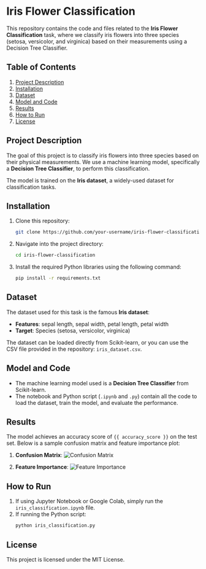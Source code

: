 # Iris Flower Classification 

This repository contains the code and files related to the **Iris Flower Classification** task, where we classify iris flowers into three species (setosa, versicolor, and virginica) based on their measurements using a Decision Tree Classifier.

## Table of Contents
1. [Project Description](#project-description)
2. [Installation](#installation)
3. [Dataset](#dataset)
4. [Model and Code](#model-and-code)
5. [Results](#results)
6. [How to Run](#how-to-run)
7. [License](#license)

## Project Description
The goal of this project is to classify iris flowers into three species based on their physical measurements. We use a machine learning model, specifically a **Decision Tree Classifier**, to perform this classification. 

The model is trained on the **Iris dataset**, a widely-used dataset for classification tasks.

## Installation
1. Clone this repository:
    ```bash
    git clone https://github.com/your-username/iris-flower-classification.git
    ```
2. Navigate into the project directory:
    ```bash
    cd iris-flower-classification
    ```
3. Install the required Python libraries using the following command:
    ```bash
    pip install -r requirements.txt
    ```

## Dataset
The dataset used for this task is the famous **Iris dataset**:
- **Features**: sepal length, sepal width, petal length, petal width
- **Target**: Species (setosa, versicolor, virginica)

The dataset can be loaded directly from Scikit-learn, or you can use the CSV file provided in the repository: `iris_dataset.csv`.

## Model and Code
- The machine learning model used is a **Decision Tree Classifier** from Scikit-learn.
- The notebook and Python script (`.ipynb` and `.py`) contain all the code to load the dataset, train the model, and evaluate the performance.

## Results
The model achieves an accuracy score of `{{ accuracy_score }}` on the test set. Below is a sample confusion matrix and feature importance plot:

1. **Confusion Matrix**:
    ![Confusion Matrix](confusion_matrix.png)

2. **Feature Importance**:
    ![Feature Importance](feature_importance.png)

## How to Run
1. If using Jupyter Notebook or Google Colab, simply run the `iris_classification.ipynb` file.
2. If running the Python script:
    ```bash
    python iris_classification.py
    ```

## License
This project is licensed under the MIT License.
